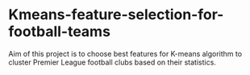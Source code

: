 # Kmeans-feature-selection-for-football-teams
Aim of this project is to choose best features for K-means algorithm to cluster Premier League football clubs based on their statistics.
